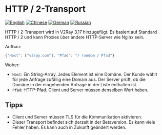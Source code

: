 # HTTP / 2-Transport

[![English](../../resources/english.svg)](https://www.v2ray.com/en/configuration/transport/h2.html) [![Chinese](../../resources/chinese.svg)](https://www.v2ray.com/chapter_02/transport/h2.html) [![German](../../resources/german.svg)](https://www.v2ray.com/de/configuration/transport/h2.html) [![Russian](../../resources/russian.svg)](https://www.v2ray.com/ru/configuration/transport/h2.html)

HTTP / 2-Transport wird in V2Ray 3.17 hinzugefügt. Es basiert auf Standard HTTP / 2 und kann Proxies über andere HTTP-Server wie Nginx sein.

Aufbau:

```javascript
{"Host": ["v2ray.com"], "Pfad": "/ random / Pfad"}
```

Woher:

* `Host`: Ein String-Array. Jedes Element ist eine Domäne. Der Kunde wählt für jede Anfrage zufällig eine Domain aus. Der Server prüft, ob die Domäne in der eingehenden Anfrage in der Liste enthalten ist.
* `Pfad`: HTTP-Pfad. Client und Server müssen denselben Wert haben.

## Tipps

* Client und Server müssen TLS für die Kommunikation aktivieren.
* Dieser Transport befindet sich derzeit in der Betaversion. Es kann viele Fehler haben. Es kann auch in Zukunft geändert werden.